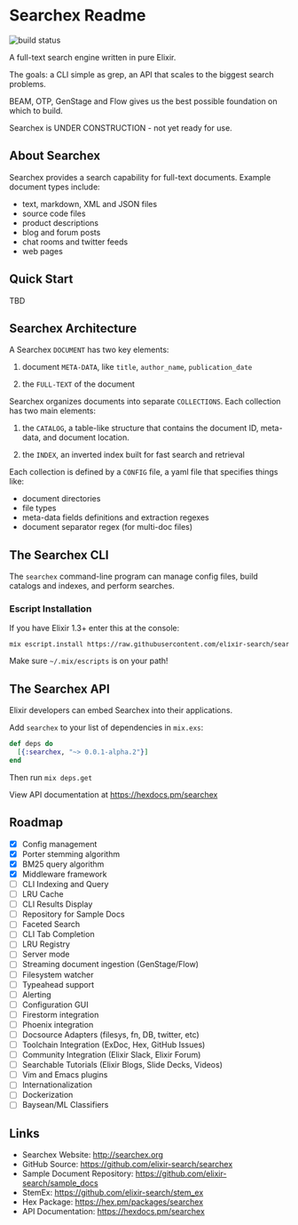 # Searchex Readme

![build status](https://api.travis-ci.org/elixir-search/searchex.svg?branch=dev "Travis CI build status")

A full-text search engine written in pure Elixir.

The goals: a CLI simple as grep, an API that scales to the biggest search
problems. 

BEAM, OTP, GenStage and Flow gives us the best possible foundation on which to
build. 

Searchex is UNDER CONSTRUCTION - not yet ready for use.

## About Searchex

Searchex provides a search capability for full-text documents.  Example
document types include:

- text, markdown, XML and JSON files
- source code files
- product descriptions
- blog and forum posts
- chat rooms and twitter feeds
- web pages

## Quick Start

TBD

## Searchex Architecture

A Searchex `DOCUMENT` has two key elements:

1. document `META-DATA`, like `title`, `author_name`, `publication_date` 

2. the `FULL-TEXT` of the document 

Searchex organizes documents into separate `COLLECTIONS`.  Each collection has
two main elements:

1. the `CATALOG`, a table-like structure that contains the document ID,
meta-data, and document location.

2. the `INDEX`, an inverted index built for fast search and retrieval

Each collection is defined by a `CONFIG` file, a yaml file that specifies
things like:

- document directories
- file types
- meta-data fields definitions and extraction regexes
- document separator regex (for multi-doc files)

## The Searchex CLI

The `searchex` command-line program can manage config files, build catalogs and
indexes, and perform searches.

### Escript Installation

If you have Elixir 1.3+ enter this at the console:

<pre><sub>mix escript.install https://raw.githubusercontent.com/elixir-search/searchex/master/searchex</sub></pre>

Make sure `~/.mix/escripts` is on your path!

## The Searchex API

Elixir developers can embed Searchex into their applications.

Add `searchex` to your list of dependencies in `mix.exs`:

```elixir
def deps do
  [{:searchex, "~> 0.0.1-alpha.2"}]
end
```

Then run `mix deps.get`

View API documentation at https://hexdocs.pm/searchex

## Roadmap

- [x] Config management 
- [x] Porter stemming algorithm
- [x] BM25 query algorithm
- [x] Middleware framework
- [ ] CLI Indexing and Query
- [ ] LRU Cache
- [ ] CLI Results Display
- [ ] Repository for Sample Docs
- [ ] Faceted Search
- [ ] CLI Tab Completion
- [ ] LRU Registry
- [ ] Server mode
- [ ] Streaming document ingestion (GenStage/Flow)
- [ ] Filesystem watcher
- [ ] Typeahead support
- [ ] Alerting
- [ ] Configuration GUI
- [ ] Firestorm integration
- [ ] Phoenix integration
- [ ] Docsource Adapters (filesys, fn, DB, twitter, etc)
- [ ] Toolchain Integration (ExDoc, Hex, GitHub Issues)
- [ ] Community Integration (Elixir Slack, Elixir Forum)
- [ ] Searchable Tutorials (Elixir Blogs, Slide Decks, Videos)
- [ ] Vim and Emacs plugins
- [ ] Internationalization
- [ ] Dockerization
- [ ] Baysean/ML Classifiers

## Links

- Searchex Website: <http://searchex.org>
- GitHub Source: <https://github.com/elixir-search/searchex> 
- Sample Document Repository: <https://github.com/elixir-search/sample_docs>
- StemEx: <https://github.com/elixir-search/stem_ex>
- Hex Package: <https://hex.pm/packages/searchex>
- API Documentation: <https://hexdocs.pm/searchex>
